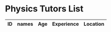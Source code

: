 <html>
    <head>
        <style>
            .role {
                color: red;
            }
        </style>
    </head>
    <body>
        <h1 class="text-center m-5 text-success">Physics Tutors List</h1>
        <div class="table-responsive mx-5">
            <table class="table table-hover table-bordered border-secondary mb-5">
                <thead>
                    <tr>
                        <th scope="col">ID</th>
                        <th scope="col">names</th>
                        <th scope="col">Age</th>
                        <th scope="col">Experience</th>
                        <th scope="col">Location</th>
                    </tr>
                </thead>
                <tbody class="table-group-divider" id="names">
                </tbody>
            </table>
        </div>
        <script>
            // prepare fetch urls
            const url = "https://hetvitrivedi.tk/api/tutors";
            const get_url = url + "/";
            const clubContainer = document.getElementById("names");
            // prepare fetch GET options
            const options = {
                method: 'GET', // *GET, POST, PUT, DELETE, etc.
                // mode: 'cors', // no-cors, *cors, same-origin
                cache: 'default', // *default, no-cache, reload, force-cache, only-if-cached
                // credentials: 'same-origin', // include, same-origin, omit
                headers: {
                'Content-Type': 'application/json'
                // 'Content-Type': 'application/x-www-form-urlencoded',
                },
            };
            // fetch the API
            fetch(get_url, options)
                // response is a RESTful "promise" on any successful fetch
                .then(response => {
                // check for response errors
                if (response.status !== 200) {
                    error('GET API response failure: ' + response.status);
                    return;
                }
                // valid response will have JSON data
                response.json().then(data => {
                    for (const row of data) {
                        console.log(row);
                        // columns
                        const tr = document.createElement("tr");
                        const id = document.createElement("td");
                        const names = document.createElement("td");
                        const Age = document.createElement("td");
                        const Experience = document.createElement("td");
                        const Location = document.createElement("td");
                        id.innerHTML = row.id;
                        names.innerHTML = row.names;
                        Age.innerHTML = row.Age;
                        Experience.innerHTML = row.Experience;
                        Location.innerHTML = row.Location
                        // add all columns to the row
                        tr.appendChild(id);
                        tr.appendChild(names);
                        tr.appendChild(Age);
                        tr.appendChild(Experience);
                        tr.appendChild(Location);
                        // add row to table
                        namesContainer.appendChild(tr);
                    }    
                })
            })
            // catch fetch errors (ie Nginx ACCESS to server blocked)
            .catch(err => {
                error(err + " " + get_url);
            });
            // Something went wrong with actions or responses
            function error(err) {
                // log as Error in console
                console.error(err);
                // append error to resultContainer
                const tr = document.createElement("tr");
                const td = document.createElement("td");
                td.innerHTML = err;
                tr.appendChild(td);
                namesContainer.appendChild(tr);
            }
        </script>
    </body>
</html>